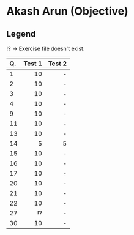 Akash Arun (Objective)
======================
Legend
------
:interrobang: -> Exercise file doesn't exist.

|Q.  |Test 1       |Test 2|
|:---|------------:|-----:|
|1   |10           |-     |
|2   |10           |-     |
|3   |10           |-     |
|4   |10           |-     |
|9   |10           |-     |
|11  |10           |-     |
|13  |10           |-     |
|14  |5            |5     |
|15  |10           |-     |
|16  |10           |-     |
|17  |10           |-     |
|20  |10           |-     |
|21  |10           |-     |
|22  |10           |-     |
|27  |:interrobang:|-     |
|30  |10           |-     |